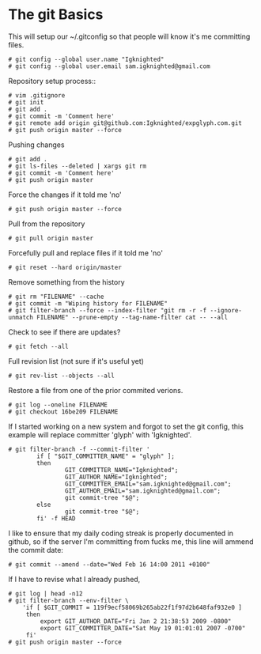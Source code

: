 The git Basics
==============


This will setup our ~/.gitconfig  so that people will know it's me committing files.
```
# git config --global user.name "Igknighted"
# git config --global user.email sam.igknighted@gmail.com
```

Repository setup process::
```
# vim .gitignore
# git init
# git add .
# git commit -m 'Comment here'
# git remote add origin git@github.com:Igknighted/expglyph.com.git
# git push origin master --force
```

Pushing changes
```
# git add .
# git ls-files --deleted | xargs git rm
# git commit -m 'Comment here'
# git push origin master
```

Force the changes if it told me 'no'
```
# git push origin master --force
```

Pull from the repository
```
# git pull origin master
```

Forcefully pull and replace files if it told me 'no'
```
# git reset --hard origin/master
```

Remove something from the history
```
# git rm "FILENAME" --cache
# git commit -m "Wiping history for FILENAME"
# git filter-branch --force --index-filter "git rm -r -f --ignore-unmatch FILENAME" --prune-empty --tag-name-filter cat -- --all
```

Check to see if there are updates?
```
# git fetch --all
```

Full revision list (not sure if it's useful yet)
```
# git rev-list --objects --all
```

Restore a file from one of the prior commited verions.
```
# git log --oneline FILENAME
# git checkout 16be209 FILENAME
```

If I started working on a new system and forgot to set the git config, this example will replace committer 'glyph' with 'Igknighted'.
```
# git filter-branch -f --commit-filter '
        if [ "$GIT_COMMITTER_NAME" = "glyph" ];
        then
                GIT_COMMITTER_NAME="Igknighted";
                GIT_AUTHOR_NAME="Igknighted";
                GIT_COMMITTER_EMAIL="sam.igknighted@gmail.com";
                GIT_AUTHOR_EMAIL="sam.igknighted@gmail.com";
                git commit-tree "$@";
        else
                git commit-tree "$@";
        fi' -f HEAD
```

I like to ensure that my daily coding streak is properly documented in github, so if the server I'm committing from fucks me, this line will ammend the commit date:
```
# git commit --amend --date="Wed Feb 16 14:00 2011 +0100"
```

If I have to revise what I already pushed,
```
# git log | head -n12
# git filter-branch --env-filter \
    'if [ $GIT_COMMIT = 119f9ecf58069b265ab22f1f97d2b648faf932e0 ]
     then
         export GIT_AUTHOR_DATE="Fri Jan 2 21:38:53 2009 -0800"
         export GIT_COMMITTER_DATE="Sat May 19 01:01:01 2007 -0700"
     fi'
# git push origin master --force
```
